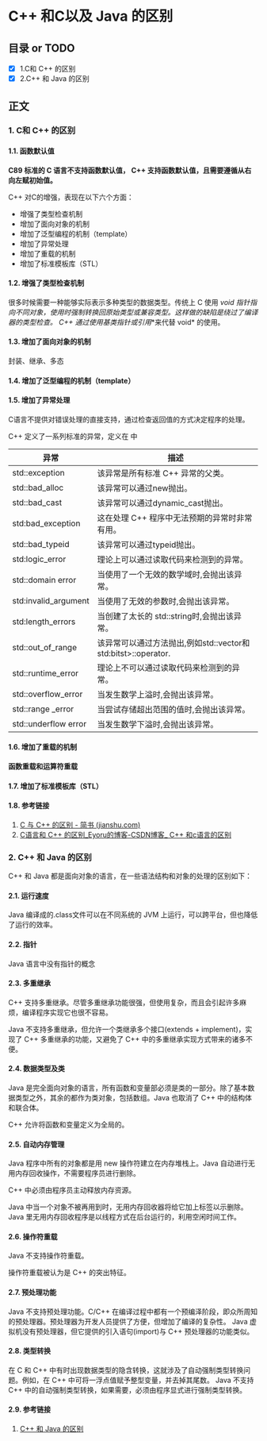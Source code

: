 #  C++ 和C以及 Java 的区别
## 目录 or TODO
- [x] 1.C和 C++ 的区别
- [x] 2.C++ 和 Java 的区别
## 正文

### 1. C和 C++ 的区别

#### 1.1. 函数默认值

**C89 标准的 C 语言不支持函数默认值， C++  支持函数默认值，且需要遵循从右向左赋初始值。**



 C++ 对C的增强，表现在以下六个方面：

- 增强了类型检查机制
- 增加了面向对象的机制
- 增加了泛型编程的机制（template）
- 增加了异常处理
- 增加了重载的机制
- 增加了标准模板库（STL）

#### 1.2. 增强了类型检查机制

很多时候需要一种能够实际表示多种类型的数据类型。传统上 C 使用 **void* 指针**指向不同对象，使用时强制转换回原始类型或兼容类型。这样做的缺陷是绕过了编译器的类型检查。 C++  通过**使用基类指针或引用**来代替 void* 的使用。

#### 1.3. 增加了面向对象的机制

封装、继承、多态

#### 1.4. 增加了泛型编程的机制（template）



#### 1.5. 增加了异常处理

C语言不提供对错误处理的直接支持，通过检查返回值的方式决定程序的处理。

 C++ 定义了一系列标准的异常，定义在 <exception> 中

| 异常                 | 描述                                                         |
| -------------------- | ------------------------------------------------------------ |
| std::exception       | 该异常是所有标准 C++ 异常的父类。                            |
| std::bad_alloc       | 该异常可以通过new抛出。                                      |
| std::bad_cast        | 该异常可以通过dynamic_cast抛出。                             |
| std:bad_exception    | 这在处理 C++ 程序中无法预期的异常时非常有用。                |
| std::bad_typeid      | 该异常可以通过typeid抛出。                                   |
| std:logic_error      | 理论上可以通过读取代码来检测到的异常。                       |
| std::domain error    | 当使用了一个无效的数学域时,会抛出该异常。                    |
| std:invalid_argument | 当使用了无效的参数时,会抛出该异常。                          |
| std:length_errors    | 当创建了太长的  std::string时,会抛出该异常。                 |
| std::out_of_range    | 该异常可以通过方法抛出,例如std::vector和  std:bitst>::operator[](). |
| std::runtime_error   | 理论上不可以通过读取代码来检测到的异常。                     |
| std::overflow_error  | 当发生数学上溢时,会抛出该异常。                              |
| std::range _error    | 当尝试存储超出范围的值时,会抛出该异常。                      |
| std::underflow error | 当发生数学下溢时,会抛出该异常。                              |

#### 1.6. 增加了重载的机制

**函数重载和运算符重载**



#### 1.7. 增加了标准模板库（STL）



#### 1.8. 参考链接

1. [C 与  C++  的区别 - 简书 (jianshu.com)](https://www.jianshu.com/p/2522b07219ae)
2. [C语言和 C++ 的区别_Eyoru的博客-CSDN博客_ C++ 和c语言的区别](https://blog.csdn.net/czc1997/article/details/81254971?utm_medium=distribute.pc_relevant.none-task-blog-2~default~BlogCommendFromMachineLearnPai2~default-5.base&depth_1-utm_source=distribute.pc_relevant.none-task-blog-2~default~BlogCommendFromMachineLearnPai2~default-5.base)

### 2.  C++ 和 Java 的区别

 C++ 和 Java 都是面向对象的语言，在一些语法结构和对象的处理的区别如下： 

#### 2.1. 运行速度

Java 编译成的.class文件可以在不同系统的 JVM 上运行，可以跨平台，但也降低了运行的效率。

#### 2.2. 指针

Java 语言中没有指针的概念

#### 2.3. 多重继承

C++ 支持多重继承。尽管多重继承功能很强，但使用复杂，而且会引起许多麻烦，编译程序实现它也很不容易。

Java 不支持多重继承，但允许一个类继承多个接口(extends + implement)，实现了 C++ 多重继承的功能，又避免了 C++ 中的多重继承实现方式带来的诸多不便。

#### 2.4. 数据类型及类

Java 是完全面向对象的语言，所有函数和变量部必须是类的一部分。除了基本数据类型之外，其余的都作为类对象，包括数组。Java 也取消了 C++ 中的结构体和联合体。

C++ 允许将函数和变量定义为全局的。

#### 2.5. 自动内存管理

Java 程序中所有的对象都是用 new 操作符建立在内存堆栈上。Java 自动进行无用内存回收操作，不需要程序员进行删除。

C++ 中必须由程序员主动释放内存资源。

Java 中当一个对象不被再用到时，无用内存回收器将给它加上标签以示删除。 Java 里无用内存回收程序是以线程方式在后台运行的，利用空闲时间工作。

#### 2.6. 操作符重载

Java 不支持操作符重载。

操作符重载被认为是 C++ 的突出特征。

#### 2.7. 预处理功能

Java 不支持预处理功能。C/C++ 在编译过程中都有一个预编泽阶段，即众所周知的预处理器。预处理器为开发人员提供了方便，但增加了编译的复杂性。 Java 虚拟机没有预处理器，但它提供的引入语句(import)与 C++ 预处理器的功能类似。

#### 2.8. 类型转换

在 C 和 C++ 中有时出现数据类型的隐含转换，这就涉及了自动强制类型转换问题。例如，在 C++ 中可将一浮点值赋予整型变量，并去掉其尾数。 Java 不支持 C++ 中的自动强制类型转换，如果需要，必须由程序显式进行强制类型转换。

#### 2.9. 参考链接

1. [ C++ 和 Java  的区别](https://www.nowcoder.com/questionTerminal/9d1034f1efc4432280f15390a3442c55?toCommentId=2942280)